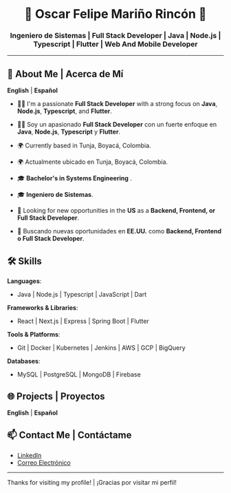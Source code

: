 <div align="center">
  <h1>👋 Oscar Felipe Mariño Rincón 👋</h1>
  <h3>Ingeniero de Sistemas | Full Stack Developer | Java | Node.js | Typescript | Flutter | Web And Mobile Developer</h3>
</div>

---

## 🤖 About Me | Acerca de Mí

**English** | **Español**

- 👨‍💻 I'm a passionate **Full Stack Developer** with a strong focus on **Java**, **Node.js**, **Typescript**, and **Flutter**.
- 👨‍💻 Soy un apasionado **Full Stack Developer** con un fuerte enfoque en **Java**, **Node.js**, **Typescript** y **Flutter**.

- 🌍 Currently based in Tunja, Boyacá, Colombia.
- 🌍 Actualmente ubicado en Tunja, Boyacá, Colombia.

- 🎓 **Bachelor's in Systems Engineering** .
- 🎓 **Ingeniero de Sistemas**.

- 💼 Looking for new opportunities in the **US** as a **Backend, Frontend, or Full Stack Developer**.
- 💼 Buscando nuevas oportunidades en **EE.UU.** como **Backend, Frontend o Full Stack Developer**.

## 🛠️ Skills

**Languages**:
- Java | Node.js | Typescript | JavaScript | Dart

**Frameworks & Libraries**:
- React | Next.js | Express | Spring Boot | Flutter

**Tools & Platforms**:
- Git | Docker | Kubernetes | Jenkins | AWS | GCP | BigQuery

**Databases**:
- MySQL | PostgreSQL | MongoDB | Firebase

## 🌐 Projects | Proyectos

**English** | **Español**

## 📫 Contact Me | Contáctame

- [LinkedIn](https://www.linkedin.com/in/pipe-rincon/) 
- [Correo Electrónico](mailto:piperincon.dev@gmail.com)

---

Thanks for visiting my profile! | ¡Gracias por visitar mi perfil!
